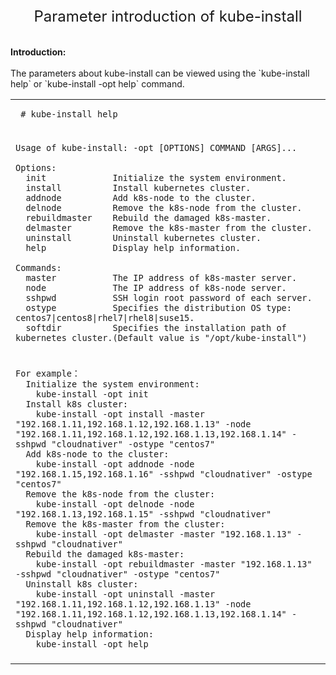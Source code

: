 <center><font size=5>Parameter introduction of kube-install</font></center><br>
<br>
<b>Introduction:</b><br>
<br>
The parameters about kube-install can be viewed using the `kube-install help` or `kube-install -opt help` command. <br>
<table width=100%>
<tr><td>
 
 ```
  # kube-install help
 ```
  
</td></tr>
<tr><td></td></tr>
<tr><td>

```
Usage of kube-install: -opt [OPTIONS] COMMAND [ARGS]...

Options: 
  init             Initialize the system environment.
  install          Install kubernetes cluster.
  addnode          Add k8s-node to the cluster.
  delnode          Remove the k8s-node from the cluster.
  rebuildmaster    Rebuild the damaged k8s-master.
  delmaster        Remove the k8s-master from the cluster.
  uninstall        Uninstall kubernetes cluster.
  help             Display help information.

Commands:
  master           The IP address of k8s-master server.
  node             The IP address of k8s-node server.
  sshpwd           SSH login root password of each server.
  ostype           Specifies the distribution OS type: centos7|centos8|rhel7|rhel8|suse15.
  softdir          Specifies the installation path of kubernetes cluster.(Default value is "/opt/kube-install")
```

</td></tr>
<tr><td></td></tr>
<tr><td>

```
For example：
  Initialize the system environment:
    kube-install -opt init
  Install k8s cluster:
    kube-install -opt install -master "192.168.1.11,192.168.1.12,192.168.1.13" -node "192.168.1.11,192.168.1.12,192.168.1.13,192.168.1.14" -sshpwd "cloudnativer" -ostype "centos7"
  Add k8s-node to the cluster:
    kube-install -opt addnode -node "192.168.1.15,192.168.1.16" -sshpwd "cloudnativer" -ostype "centos7"
  Remove the k8s-node from the cluster:
    kube-install -opt delnode -node "192.168.1.13,192.168.1.15" -sshpwd "cloudnativer"
  Remove the k8s-master from the cluster:
    kube-install -opt delmaster -master "192.168.1.13" -sshpwd "cloudnativer"
  Rebuild the damaged k8s-master:
    kube-install -opt rebuildmaster -master "192.168.1.13" -sshpwd "cloudnativer" -ostype "centos7"
  Uninstall k8s cluster:
    kube-install -opt uninstall -master "192.168.1.11,192.168.1.12,192.168.1.13" -node "192.168.1.11,192.168.1.12,192.168.1.13,192.168.1.14" -sshpwd "cloudnativer"
  Display help information:
    kube-install -opt help
```

</td></tr>
<tr><td></td></tr>
</table>
<br>
<br>
<br>


